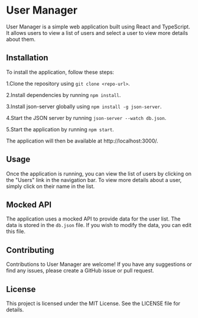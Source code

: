 # User Manager
User Manager is a simple web application built using React and TypeScript. It allows users to view a list of users and select a user to view more details about them.

## Installation
To install the application, follow these steps:

1.Clone the repository using `git clone <repo-url>`.
  
2.Install dependencies by running `npm install`.
  
3.Install json-server globally using `npm install -g json-server`.
  
4.Start the JSON server by running `json-server --watch db.json`.
  
5.Start the application by running `npm start`.
  
The application will then be available at http://localhost:3000/.

## Usage
Once the application is running, you can view the list of users by clicking on the "Users" link in the navigation bar. To view more details about a user, simply click on their name in the list.

## Mocked API
The application uses a mocked API to provide data for the user list. The data is stored in the `db.json` file. If you wish to modify the data, you can edit this file.

## Contributing
Contributions to User Manager are welcome! If you have any suggestions or find any issues, please create a GitHub issue or pull request.

## License
This project is licensed under the MIT License. See the LICENSE file for details.
